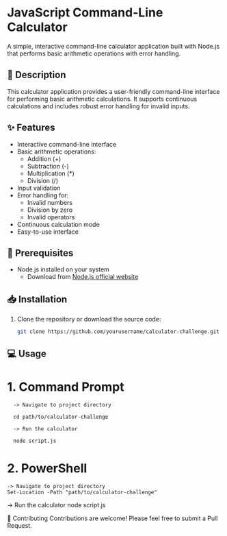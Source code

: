 # JavaScript Command-Line Calculator

A simple, interactive command-line calculator application built with Node.js that performs basic arithmetic operations with error handling.

## 📝 Description

This calculator application provides a user-friendly command-line interface for performing basic arithmetic calculations. It supports continuous calculations and includes robust error handling for invalid inputs.

## ✨ Features

- Interactive command-line interface
- Basic arithmetic operations:
  - Addition (+)
  - Subtraction (-)
  - Multiplication (*)
  - Division (/)
- Input validation
- Error handling for:
  - Invalid numbers
  - Division by zero
  - Invalid operators
- Continuous calculation mode
- Easy-to-use interface

## 🔧 Prerequisites

- Node.js installed on your system
  - Download from [Node.js official website](https://nodejs.org/)

## 📥 Installation

1. Clone the repository or download the source code:
   ```bash
   git clone https://github.com/yourusername/calculator-challenge.git

## 💻 Usage
# 1. Command Prompt

      -> Navigate to project directory

      cd path/to/calculator-challenge

      -> Run the calculator

      node script.js

# 2. PowerShell

    -> Navigate to project directory
    Set-Location -Path "path/to/calculator-challenge"

   -> Run the calculator
    node script.js



🤝 Contributing
Contributions are welcome! Please feel free to submit a Pull Request.
